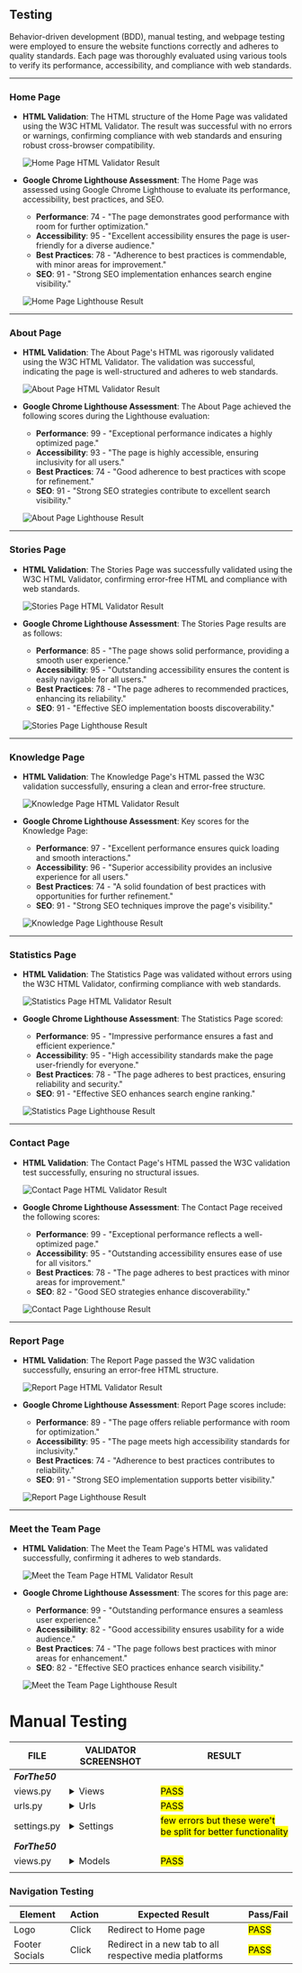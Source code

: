 ## Testing

Behavior-driven development (BDD), manual testing, and webpage testing were employed to ensure the website functions correctly and adheres to quality standards. Each page was thoroughly evaluated using various tools to verify its performance, accessibility, and compliance with web standards.

---

### Home Page

- **HTML Validation**: The HTML structure of the Home Page was validated using the W3C HTML Validator. The result was successful with no errors or warnings, confirming compliance with web standards and ensuring robust cross-browser compatibility.

  ![Home Page HTML Validator Result](documentation/html-validator-home-page.png)

- **Google Chrome Lighthouse Assessment**: The Home Page was assessed using Google Chrome Lighthouse to evaluate its performance, accessibility, best practices, and SEO.  
  - **Performance**: 74 - "The page demonstrates good performance with room for further optimization."  
  - **Accessibility**: 95 - "Excellent accessibility ensures the page is user-friendly for a diverse audience."  
  - **Best Practices**: 78 - "Adherence to best practices is commendable, with minor areas for improvement."  
  - **SEO**: 91 - "Strong SEO implementation enhances search engine visibility."

  ![Home Page Lighthouse Result](documentation/light-house-home-page.png)

---

### About Page

- **HTML Validation**: The About Page's HTML was rigorously validated using the W3C HTML Validator. The validation was successful, indicating the page is well-structured and adheres to web standards.

  ![About Page HTML Validator Result](documentation/html-validator-about-page.png)

- **Google Chrome Lighthouse Assessment**: The About Page achieved the following scores during the Lighthouse evaluation:  
  - **Performance**: 99 - "Exceptional performance indicates a highly optimized page."  
  - **Accessibility**: 93 - "The page is highly accessible, ensuring inclusivity for all users."  
  - **Best Practices**: 74 - "Good adherence to best practices with scope for refinement."  
  - **SEO**: 91 - "Strong SEO strategies contribute to excellent search visibility."

  ![About Page Lighthouse Result](documentation/light-house-about-page.png)

---

### Stories Page

- **HTML Validation**: The Stories Page was successfully validated using the W3C HTML Validator, confirming error-free HTML and compliance with web standards.

  ![Stories Page HTML Validator Result](documentation/html-validator-stories-page.png)

- **Google Chrome Lighthouse Assessment**: The Stories Page results are as follows:  
  - **Performance**: 85 - "The page shows solid performance, providing a smooth user experience."  
  - **Accessibility**: 95 - "Outstanding accessibility ensures the content is easily navigable for all users."  
  - **Best Practices**: 78 - "The page adheres to recommended practices, enhancing its reliability."  
  - **SEO**: 91 - "Effective SEO implementation boosts discoverability."

  ![Stories Page Lighthouse Result](documentation/light-house-stories-page.png)

---

### Knowledge Page

- **HTML Validation**: The Knowledge Page's HTML passed the W3C validation successfully, ensuring a clean and error-free structure.

  ![Knowledge Page HTML Validator Result](documentation/html-validator-knowledge-page.png)

- **Google Chrome Lighthouse Assessment**: Key scores for the Knowledge Page:  
  - **Performance**: 97 - "Excellent performance ensures quick loading and smooth interactions."  
  - **Accessibility**: 96 - "Superior accessibility provides an inclusive experience for all users."  
  - **Best Practices**: 74 - "A solid foundation of best practices with opportunities for further refinement."  
  - **SEO**: 91 - "Strong SEO techniques improve the page's visibility."

  ![Knowledge Page Lighthouse Result](documentation/light-house-knowledge-page.png)

---

### Statistics Page

- **HTML Validation**: The Statistics Page was validated without errors using the W3C HTML Validator, confirming compliance with web standards.

  ![Statistics Page HTML Validator Result](documentation/html-validator-statistics-page.png)

- **Google Chrome Lighthouse Assessment**: The Statistics Page scored:  
  - **Performance**: 95 - "Impressive performance ensures a fast and efficient experience."  
  - **Accessibility**: 95 - "High accessibility standards make the page user-friendly for everyone."  
  - **Best Practices**: 78 - "The page adheres to best practices, ensuring reliability and security."  
  - **SEO**: 91 - "Effective SEO enhances search engine ranking."

  ![Statistics Page Lighthouse Result](documentation/light-house-statistics-page.png)

---

### Contact Page

- **HTML Validation**: The Contact Page's HTML passed the W3C validation test successfully, ensuring no structural issues.

  ![Contact Page HTML Validator Result](documentation/html-validator-contact-page.png)

- **Google Chrome Lighthouse Assessment**: The Contact Page received the following scores:  
  - **Performance**: 99 - "Exceptional performance reflects a well-optimized page."  
  - **Accessibility**: 95 - "Outstanding accessibility ensures ease of use for all visitors."  
  - **Best Practices**: 78 - "The page adheres to best practices with minor areas for improvement."  
  - **SEO**: 82 - "Good SEO strategies enhance discoverability."

  ![Contact Page Lighthouse Result](documentation/light-house-contact-page.png)

---

### Report Page

- **HTML Validation**: The Report Page passed the W3C validation successfully, ensuring an error-free HTML structure.

  ![Report Page HTML Validator Result](documentation/html-validator-report-page.png)

- **Google Chrome Lighthouse Assessment**: Report Page scores include:  
  - **Performance**: 89 - "The page offers reliable performance with room for optimization."  
  - **Accessibility**: 95 - "The page meets high accessibility standards for inclusivity."  
  - **Best Practices**: 74 - "Adherence to best practices contributes to reliability."  
  - **SEO**: 91 - "Strong SEO implementation supports better visibility."

  ![Report Page Lighthouse Result](documentation/light-house-report-page.png)

---

### Meet the Team Page

- **HTML Validation**: The Meet the Team Page's HTML was validated successfully, confirming it adheres to web standards.

  ![Meet the Team Page HTML Validator Result](documentation/html-validator-meet-team-page.png)

- **Google Chrome Lighthouse Assessment**: The scores for this page are:  
  - **Performance**: 99 - "Outstanding performance ensures a seamless user experience."  
  - **Accessibility**: 82 - "Good accessibility ensures usability for a wide audience."  
  - **Best Practices**: 74 - "The page follows best practices with minor areas for enhancement."  
  - **SEO**: 82 - "Effective SEO practices enhance search visibility."

  ![Meet the Team Page Lighthouse Result](documentation/light-house-meet-team-page.png)

# Manual Testing

| FILE     | VALIDATOR SCREENSHOT                                                                                    | RESULT            |
| -------- | ------------------------------------------------------------------------------------------------------- | ----------------- |
| ***ForThe50*** |
| views.py    | <details><summary>Views</summary><img src="#"></details> | <mark>PASS</mark> |
| urls.py     | <details><summary>Urls</summary><img src="#"></details> | <mark>PASS</mark> |
| settings.py | <details><summary>Settings</summary><img src="#"></details> | <mark>few errors but these were't be split for better functionality</mark> |
| ***ForThe50*** |
| views.py   | <details><summary>Models</summary><img src="#"></details> | <mark>PASS</mark> |
|  |  |  |

### **Navigation Testing**

| Element                | Action      | Expected Result                                         | Pass/Fail         |
| ---------------------- | ----------- | ------------------------------------------------------- | ----------------- |
| Logo                   | Click       | Redirect to Home page                                   | <mark>PASS</mark> |
| Footer Socials         | Click       | Redirect in a new tab to all respective media platforms | <mark>PASS</mark> |
